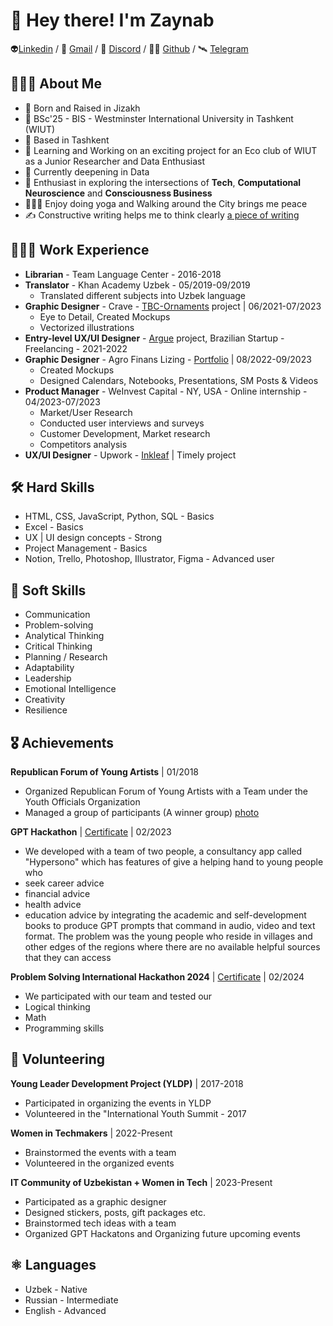 # 👋 Hey there! I'm Zaynab
👽[Linkedin](https://www.linkedin.com/in/zaynab-soyokulova/)  / 📧 [Gmail](https://mail.google.com/mail/u/soyoqulova@gmail.com) / 💽 [Discord](https://discordapp.com/users/1052815197422751805) / 
🕵️‍♀️ [Github](https://github.com/aurorazeyn) / 🛰️ [Telegram](https://t.me/aurorazeyn) 

## 👩🏻‍💻 About Me
- 🌱  Born and Raised in Jizakh
- 🏢  BSc'25 - BIS - Westminster International University in Tashkent (WIUT)
- 📍   Based in Tashkent
- 💼  Learning and Working on an exciting project for an Eco club of WIUT as a Junior Researcher and Data Enthusiast
- 🔭  Currently deepening in Data 
- 🧠  Enthusiast in exploring the intersections of **Tech**, **Computational Neuroscience** and **Consciousness Business**
- 🧘🏻‍♀️  Enjoy doing yoga and Walking around the City brings me peace
- ✍️  Constructive writing helps me to think clearly [a piece of writing](https://www.linkedin.com/pulse/unconscious-becomes-conscious-zaynab-soyokulova/)

## 🕵🏻‍♀️ Work Experience
- **Librarian** - Team Language Center - 2016-2018
- **Translator** - Khan Academy Uzbek  -  05/2019-09/2019
  - Translated different subjects into Uzbek language
- **Graphic Designer** - Crave - [TBC-Ornaments](https://tbc-ornaments.uz/) project | 06/2021-07/2023
  - Eye to Detail, Created Mockups
  - Vectorized illustrations
- **Entry-level UX/UI Designer** - [Argue](https://www.figma.com/file/2hwgObRTqmrystdDsjP83J/ARG?type=design&node-id=2316%3A30665&mode=design&t=cD3eNpGMbeYvzFHo-1) project, Brazilian Startup - Freelancing - 2021-2022
- **Graphic Designer** - Agro Finans Lizing - [Portfolio](https://www.notion.so/aurorazeyn/Portfolio-87ca5e1282f74d9987a571fd5983c50a?pvs=4) | 08/2022-09/2023
   - Created Mockups
   - Designed Calendars, Notebooks, Presentations, SM Posts & Videos 
- **Product Manager** - WeInvest Capital - NY, USA - Online internship - 04/2023-07/2023
   - Market/User Research
   - Conducted user interviews and surveys
   - Customer Development, Market research
   - Competitors analysis
- **UX/UI Designer** - Upwork - [Inkleaf](https://www.figma.com/file/mgyughXN9SdhDgeXVdgEFV/InkLeaf?type=design&node-id=0%3A1&mode=design&t=l76sLjBe1oWceYqJ-1) | Timely project


## 🛠 Hard Skills
- HTML, CSS, JavaScript, Python, SQL - Basics
- Excel - Basics
- UX | UI design concepts - Strong
- Project Management - Basics
- Notion, Trello, Photoshop, Illustrator, Figma - Advanced user

## 🌼 Soft Skills
- Communication
- Problem-solving
- Analytical Thinking
- Critical Thinking
- Planning / Research
- Adaptability
- Leadership
- Emotional Intelligence
- Creativity
- Resilience

## 🎖 Achievements
**Republican Forum of Young Artists** | 01/2018
- Organized Republican Forum of Young Artists with a Team under the Youth Officials Organization
- Managed a group of participants (A winner group)
  [photo](https://scontent.ftas11-1.fna.fbcdn.net/v/t1.18169-9/22365208_944682859021582_5429686783486458251_n.jpg?_nc_cat=105&ccb=1-7&_nc_sid=5f2048&_nc_ohc=ZRtH8YZJOm8AX8LKRgP&_nc_ht=scontent.ftas11-1.fna&oh=00_AfDp3V0PlzwuA_XqKF-DcBUXAbC9e-_bSGl-hG7AmmA4yg&oe=661D3963)

**GPT Hackathon** | [Certificate](https://media.licdn.com/dms/image/D4D2DAQGG56PYmRiuMQ/profile-treasury-image-shrink_800_800/0/1709739140105?e=1711213200&v=beta&t=w_vygLpT8jaI4fPjjxMsI-zzlrl0DwEt4zMv_oHbF9U) | 02/2023
- We developed with a team of two people, a consultancy app called "Hypersono" which has features of
give a helping hand to young people who
- seek career advice
- financial advice
- health advice
- education advice
by integrating the academic and self-development books to produce GPT prompts that command in audio, video and text format.
The problem was the young people who reside in villages and other edges of the regions where there are no available helpful sources that they can access

**Problem Solving International Hackathon 2024** | [Certificate](https://media.licdn.com/dms/image/D4D2DAQF4jOrtQ9VHmw/profile-treasury-document-cover-images_1280/0/1709738960973?e=1711213200&v=beta&t=pVpBD2zZ0bux9ZBl4bpazMOGFQg5IRtd_D9RUw0dYU0) | 02/2024
- We participated with our team and tested our
- Logical thinking
- Math
- Programming skills

## 🌋 Volunteering
**Young Leader Development Project (YLDP)** | 2017-2018
 - Participated in organizing the events in YLDP
 - Volunteered in the "International Youth Summit - 2017

**Women in Techmakers** | 2022-Present
- Brainstormed the events with a team
- Volunteered in the organized events

**IT Community of Uzbekistan + Women in Tech** | 2023-Present
- Participated as a graphic designer
- Designed stickers, posts, gift packages etc.
- Brainstormed tech ideas with a team
- Organized GPT Hackatons and Organizing future upcoming events 

## ⚛️ Languages
- Uzbek - Native
- Russian - Intermediate
- English - Advanced




